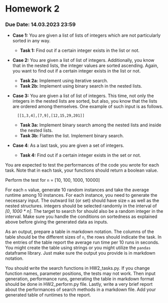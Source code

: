 # Homework 2
### Due Date: 14.03.2023 23:59

* **Case 1:** You are given a list of lists of integers which are not particularly sorted in any way.
    * **Task 1:** Find out if a certain integer exists in the list or not.
* **Case 2:** You are given a list of list of integers. Additionally, you know that in the nested lists, the integer values are sorted ascending. Again, you want to find out if a certain integer exists in the list or not.
    * **Task 2a:** Implement using iterative search.
    * **Task 2b:** Implement using binary search in the nested lists.
* **Case 3:** You are given a list of list of integers. This time, not only the integers in the nested lists are sorted, but also, you know that the lists are ordered among themselves. One example of such input is as follows. 

        [[1,3,4],[7,9],[12,15,29,201]]

    * **Task 3a:** Implement binary search among the nested lists and inside the nested lists.
    * **Task 3b:** Flatten the list. Implement binary search.

* **Case 4**: As a last task, you are given a set of integers. 
    * **Task 4:** Find out if a certain integer exists in the set or not.


You are expected to test the performances of the code you wrote for each task. Note that in each task, your functions should return a boolean value.

Perform the test for `n` = [10, 100, 1000, 10000]

For each `n` value, generate 10 random instances and take the average runtime among 10 instances. For each instance, you need to generate the necessary input. The outward list (or set) should have size `n` as well as the nested structures. integers should be selected randomly in the interval of *[0*, *1000 * n]*. The target to search for should also be a random integer in the interval. Make sure you handle the conditions on sortedness as explained above before giving the generated data as inputs.

As an output, prepare a table in markdown notation. The columns of the table should be the different sizes of `n`, the rows should indicate the task. In the entries of the table report the average run time per 10 runs in seconds. You might create the table using strings or you might utilize the `pandas` dataframe library. Just make sure the output you provide is in markdown notation.

You should write the search functions in HW2_tasks.py. If you change function names, parameter positions, the tests may not work. Then input generation, performance runs, generating the table in markdown format should be done in HW2_perform.py file. Lastly, write a very brief report about the performances of search methods in a markdown file. Add your generated table of runtimes to the report.